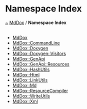 <a id="namespace-index"></a>
<h1>Namespace Index</h1>
<a href="https://github.com/CharlesCarley/MdDox#~">~</a>
<a href="index.md#index">MdDox</a>
<span class="inline-text">/</span>
<span class="bold-text"><b>Namespace Index</b></span>
<br/>
<br/>
<ul>
<li><a href="namespaceMdDox.md#mddox">MdDox</a>
</li>
<li><a href="namespaceMdDox_1_1CommandLine.md#commandline">MdDox::CommandLine</a>
</li>
<li><a href="namespaceMdDox_1_1Doxygen.md#doxygen">MdDox::Doxygen</a>
</li>
<li><a href="namespaceMdDox_1_1Doxygen_1_1Visitors.md#visitors">MdDox::Doxygen::Visitors</a>
</li>
<li><a href="namespaceMdDox_1_1GenApi.md#genapi">MdDox::GenApi</a>
</li>
<li><a href="namespaceMdDox_1_1GenApi_1_1Resources.md#resources">MdDox::GenApi::Resources</a>
</li>
<li><a href="namespaceMdDox_1_1HashUtils.md#hashutils">MdDox::HashUtils</a>
</li>
<li><a href="namespaceMdDox_1_1Html.md#html">MdDox::Html</a>
</li>
<li><a href="namespaceMdDox_1_1LinkUtils.md#linkutils">MdDox::LinkUtils</a>
</li>
<li><a href="namespaceMdDox_1_1Md.md#md">MdDox::Md</a>
</li>
<li><a href="namespaceMdDox_1_1ResourceCompiler.md#resourcecompiler">MdDox::ResourceCompiler</a>
</li>
<li><a href="namespaceMdDox_1_1WriteUtils.md#writeutils">MdDox::WriteUtils</a>
</li>
<li><a href="namespaceMdDox_1_1Xml.md#xml">MdDox::Xml</a>
</li>
</ul>
</div>
</div>
</body>
</html>
